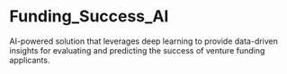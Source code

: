 # Funding_Success_AI
 AI-powered solution that leverages deep learning to provide data-driven insights for evaluating and predicting the success of venture funding applicants.
